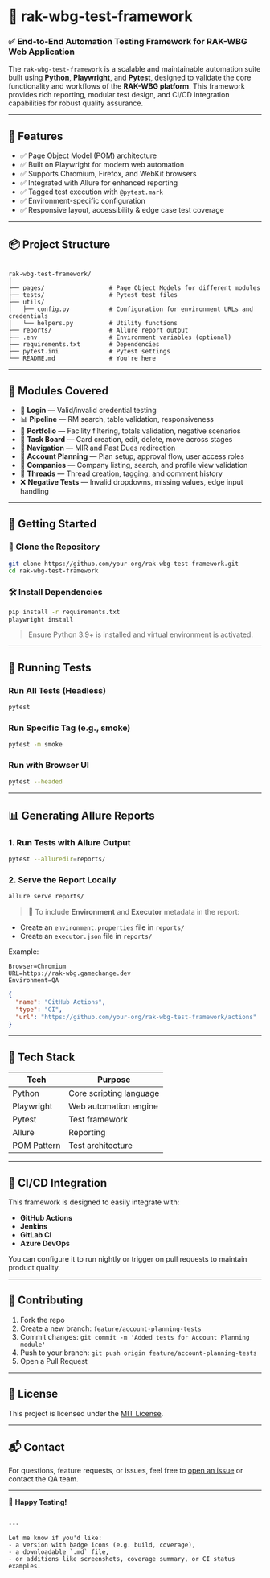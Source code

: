 # 🧪 rak-wbg-test-framework

### ✅ End-to-End Automation Testing Framework for RAK-WBG Web Application

The `rak-wbg-test-framework` is a scalable and maintainable automation suite built using **Python**, **Playwright**, and **Pytest**, designed to validate the core functionality and workflows of the **RAK-WBG platform**. This framework provides rich reporting, modular test design, and CI/CD integration capabilities for robust quality assurance.

---

## 🔧 Features

- ✅ Page Object Model (POM) architecture
- ✅ Built on Playwright for modern web automation
- ✅ Supports Chromium, Firefox, and WebKit browsers
- ✅ Integrated with Allure for enhanced reporting
- ✅ Tagged test execution with `@pytest.mark`
- ✅ Environment-specific configuration
- ✅ Responsive layout, accessibility & edge case test coverage

---

## 📦 Project Structure

```

rak-wbg-test-framework/
│
├── pages/                  # Page Object Models for different modules
├── tests/                  # Pytest test files
├── utils/
│   ├── config.py           # Configuration for environment URLs and credentials
│   └── helpers.py          # Utility functions
├── reports/                # Allure report output
├── .env                    # Environment variables (optional)
├── requirements.txt        # Dependencies
├── pytest.ini              # Pytest settings
└── README.md               # You're here

````

---

## 🧪 Modules Covered

- 🔐 **Login** — Valid/invalid credential testing
- 📊 **Pipeline** — RM search, table validation, responsiveness
- 📁 **Portfolio** — Facility filtering, totals validation, negative scenarios
- 📌 **Task Board** — Card creation, edit, delete, move across stages
- 🧭 **Navigation** — MIR and Past Dues redirection
- 📝 **Account Planning** — Plan setup, approval flow, user access roles
- 🏢 **Companies** — Company listing, search, and profile view validation
- 💬 **Threads** — Thread creation, tagging, and comment history
- ❌ **Negative Tests** — Invalid dropdowns, missing values, edge input handling

---

## 🚀 Getting Started

### 🔗 Clone the Repository

```bash
git clone https://github.com/your-org/rak-wbg-test-framework.git
cd rak-wbg-test-framework
````

### 🛠 Install Dependencies

```bash
pip install -r requirements.txt
playwright install
```

> Ensure Python 3.9+ is installed and virtual environment is activated.

---

## 🧪 Running Tests

### Run All Tests (Headless)

```bash
pytest
```

### Run Specific Tag (e.g., smoke)

```bash
pytest -m smoke
```

### Run with Browser UI

```bash
pytest --headed
```

---

## 📊 Generating Allure Reports

### 1. Run Tests with Allure Output

```bash
pytest --alluredir=reports/
```

### 2. Serve the Report Locally

```bash
allure serve reports/
```

> 📌 To include **Environment** and **Executor** metadata in the report:

* Create an `environment.properties` file in `reports/`
* Create an `executor.json` file in `reports/`

Example:

```properties
Browser=Chromium
URL=https://rak-wbg.gamechange.dev
Environment=QA
```

```json
{
  "name": "GitHub Actions",
  "type": "CI",
  "url": "https://github.com/your-org/rak-wbg-test-framework/actions"
}
```

---

## 🧠 Tech Stack

| Tech        | Purpose                 |
| ----------- | ----------------------- |
| Python      | Core scripting language |
| Playwright  | Web automation engine   |
| Pytest      | Test framework          |
| Allure      | Reporting               |
| POM Pattern | Test architecture       |

---

## 🔄 CI/CD Integration

This framework is designed to easily integrate with:

* **GitHub Actions**
* **Jenkins**
* **GitLab CI**
* **Azure DevOps**

You can configure it to run nightly or trigger on pull requests to maintain product quality.

---

## 🤝 Contributing

1. Fork the repo
2. Create a new branch: `feature/account-planning-tests`
3. Commit changes: `git commit -m 'Added tests for Account Planning module'`
4. Push to your branch: `git push origin feature/account-planning-tests`
5. Open a Pull Request

---

## 📄 License

This project is licensed under the [MIT License](LICENSE).

---

## 📬 Contact

For questions, feature requests, or issues, feel free to [open an issue](https://github.com/your-org/rak-wbg-test-framework/issues) or contact the QA team.

---

🔁 **Happy Testing!**

```

---

Let me know if you'd like:
- a version with badge icons (e.g. build, coverage),
- a downloadable `.md` file,
- or additions like screenshots, coverage summary, or CI status examples.
```

